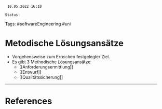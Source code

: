 	 10.05.2022 16:10
	
	Status: 
	
Tags: #softwareEngineering #uni 

# Metodische Lösungsansätze
- Vorgehensweise zum Erreichen festgelegter Ziel.
- Es gibt 3 Methodische Lösungsansätze:
	- [[Anforderungsermittlung]]
	- [[Entwurf]] 
	- [[Qualitätssicherung]]















---
# References